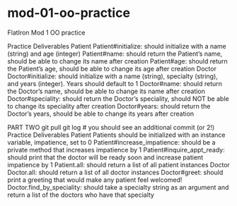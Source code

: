 # mod-01-oo-practice
FlatIron Mod 1 OO practice


Practice Deliverables
Patient
Patient#initialize: should initialize with a name (string) and age (integer)
Patient#name: should return the Patient’s name, should be able to change its name after creation
Patient#age: should return the Patient’s age, should be able to change its age after creation
Doctor
Doctor#initialize: should initialize with a name (string), specialty (string), and years (integer). Years should default to 1
Doctor#name: should return the Doctor’s name, should be able to change its name after creation
Doctor#speciality: should return the Doctor’s speciality, should NOT be able to change its speciality after creation
Doctor#years: should return the Doctor’s years, should be able to change its years after creation





PART TWO
git pull
git log    # you should see an additional commit (or 2!) 
Practice Deliverables
Patient
Patients should be initialized with an instance variable, impatience, set to 0
Patient#increase_impatience: should be a private method that increases impatience by 1 
Patient#inquire_appt_ready: should print that the doctor will be ready soon and increase patient impatience by 1
Patient.all: should return a list of all patient instances
Doctor
Doctor.all: should return a list of all doctor instances
Doctor#greet: should print a greeting that would make any patient feel welcomed!
Doctor.find_by_speciality: should take a specialty string as an argument and return a list of the doctors who have that specialty 
